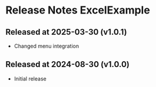 # Release Notes ExcelExample

## Released at 2025-03-30 (v1.0.1)

* Changed menu integration 

## Released at 2024-08-30 (v1.0.0)

* Initial release
